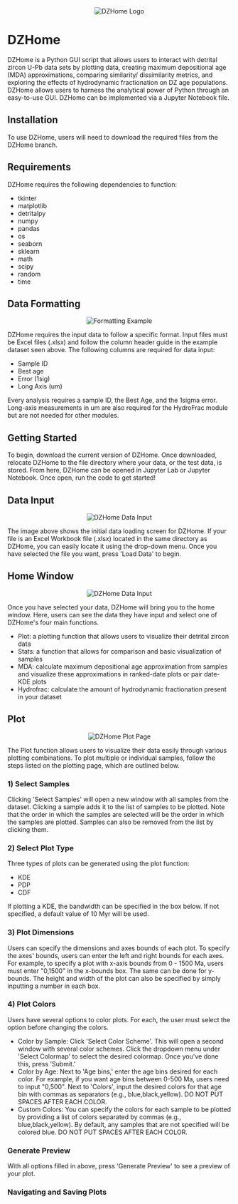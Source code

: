 <div align="center">
  <img src="https://raw.githubusercontent.com/jackfekete01/DZHome/refs/heads/Assets/DZHome%20Logo%20V1%20no%20shade.png" alt="DZHome Logo">
</div>

# DZHome

DZHome is a Python GUI script that allows users to interact with detrital zircon U-Pb data sets by plotting data, creating maximum depositional age (MDA) approximations, comparing similarity/ dissimilarity metrics, and exploring the effects of hydrodynamic fractionation on DZ age populations. DZHome allows users to harness the analytical power of Python through an easy-to-use GUI. DZHome can be implemented via a Jupyter Notebook file. 

## Installation
To use DZHome, users will need to download the required files from the DZHome branch. 

## Requirements
DZHome requires the following dependencies to function:
- tkinter
- matplotlib
- detritalpy
- numpy
- pandas
- os
- seaborn
- sklearn
- math
- scipy
- random
- time

## Data Formatting
<div align="center">
  <img src="https://raw.githubusercontent.com/jackfekete01/DZHome/refs/heads/Assets/Data%20Formatting%20Example.png" alt="Formatting Example">
</div>

DZHome requires the input data to follow a specific format. Input files must be Excel files (.xlsx) and follow the column header guide in the example dataset seen above. The following columns are required for data input:
- Sample ID 
- Best age 
- Error (1sig) 
- Long Axis (um)

Every analysis requires a sample ID, the Best Age, and the 1sigma error. Long-axis measurements in um are also required for the HydroFrac module but are not needed for other modules.

## Getting Started
To begin, download the current version of DZHome. Once downloaded, relocate DZHome to the file directory where your data, or the test data, is stored. From here, DZHome can be opened in Jupyter Lab or Jupyter Notebook. Once open, run the code to get started!

## Data Input
<div align="center">
  <img src="https://raw.githubusercontent.com/jackfekete01/DZHome/refs/heads/Assets/DZHome%20Data%20Input%20.png" alt="DZHome Data Input">
</div>

The image above shows the initial data loading screen for DZHome. If your file is an Excel Workbook file (.xlsx) located in the same directory as DZHome, you can easily locate it using the drop-down menu. Once you have selected the file you want, press 'Load Data' to begin.

## Home Window
<div align="center">
  <img src="https://raw.githubusercontent.com/jackfekete01/DZHome/refs/heads/Assets/DZHome%20Home%20Screen.png" alt="DZHome Data Input">
</div>

Once you have selected your data, DZHome will bring you to the home window. Here, users can see the data they have input and select one of DZHome's four main functions. 
- Plot: a plotting function that allows users to visualize their detrital zircon data
- Stats: a function that allows for comparison and basic visualization of samples
- MDA: calculate maximum depositional age approximation from samples and visualize these approximations in ranked-date plots or pair date-KDE plots
- Hydrofrac: calculate the amount of hydrodynamic fractionation present in your dataset

## Plot
<div align="center">
  <img src="https://raw.githubusercontent.com/jackfekete01/DZHome/refs/heads/Assets/DZHome%20-%20Plot%20Image.PNG" alt="DZHome Plot Page">
</div>

The Plot function allows users to visualize their data easily through various plotting combinations. To plot multiple or individual samples, follow the steps listed on the plotting page, which are outlined below.

### 1) Select Samples
Clicking 'Select Samples' will open a new window with all samples from the dataset. Clicking a sample adds it to the list of samples to be plotted. Note that the order in which the samples are selected will be the order in which the samples are plotted. Samples can also be removed from the list by clicking them.

### 2) Select Plot Type
Three types of plots can be generated using the plot function:
- KDE
- PDP
- CDF

If plotting a KDE, the bandwidth can be specified in the box below. If not specified, a default value of 10 Myr will be used.

### 3) Plot Dimensions
Users can specify the dimensions and axes bounds of each plot. To specify the axes' bounds, users can enter the left and right bounds for each axes. For example, to specify a plot with x-axis bounds from 0 - 1500 Ma, users must enter "0,1500" in the x-bounds box. The same can be done for y-bounds. 
The height and width of the plot can also be specified by simply inputting a number in each box. 

### 4) Plot Colors
Users have several options to color plots. For each, the user must select the option before changing the colors.
- Color by Sample: Click 'Select Color Scheme'. This will open a second window with several color schemes. Click the dropdown menu under 'Select Colormap' to select the desired colormap. Once you've done this, press 'Submit.'
- Color by Age: Next to 'Age bins,' enter the age bins desired for each color. For example, if you want age bins between 0-500 Ma, users need to input "0,500". Next to 'Colors', input the desired colors for that age bin with commas as separators (e.g., blue,black,yellow). DO NOT PUT SPACES AFTER EACH COLOR.
- Custom Colors: You can specify the colors for each sample to be plotted by providing a list of colors separated by commas (e.g., blue,black,yellow). By default, any samples that are not specified will be colored blue. DO NOT PUT SPACES AFTER EACH COLOR.

### Generate Preview
With all options filled in above, press 'Generate Preview' to see a preview of your plot. 

### Navigating and Saving Plots
